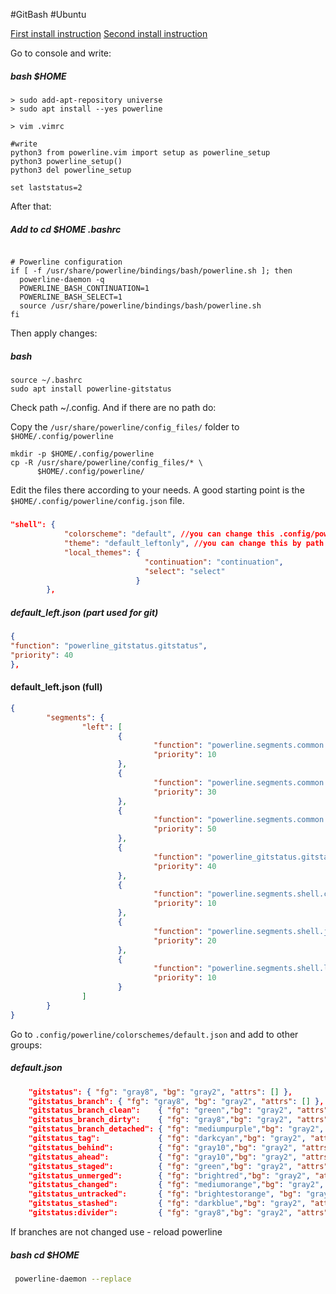 #GitBash 
#Ubuntu

[First install instruction](https://www.ricalo.com/blog/install-powerline-windows/#install-and-configure-powerline-fonts)
[Second install instruction](https://github.com/jaspernbrouwer/powerline-gitstatus)

Go to console and write:
##### bash $HOME
```shell
> sudo add-apt-repository universe
> sudo apt install --yes powerline

> vim .vimrc

#write 
python3 from powerline.vim import setup as powerline_setup
python3 powerline_setup()
python3 del powerline_setup

set laststatus=2

```

After that:
##### Add to cd $HOME .bashrc
```shell

# Powerline configuration
if [ -f /usr/share/powerline/bindings/bash/powerline.sh ]; then
  powerline-daemon -q
  POWERLINE_BASH_CONTINUATION=1
  POWERLINE_BASH_SELECT=1
  source /usr/share/powerline/bindings/bash/powerline.sh
fi
```
Then apply changes:

##### bash
```shell
source ~/.bashrc
sudo apt install powerline-gitstatus
```

Check path ~/.config. And if there are no path do:

Copy the `/usr/share/powerline/config_files/` folder to `$HOME/.config/powerline`
```shell
mkdir -p $HOME/.config/powerline
cp -R /usr/share/powerline/config_files/* \
      $HOME/.config/powerline/
```
Edit the files there according to your needs. 
A good starting point is the `$HOME/.config/powerline/config.json` file.


##### 
```json
"shell": {
            "colorscheme": "default", //you can change this .config/powerline/colorschemes/shell
            "theme": "default_leftonly", //you can change this by path .config/powerline/themes/shell
            "local_themes": {
                              "continuation": "continuation",
                              "select": "select"
                        	}
		},
```


##### default_left.json (part used for git)
```json
{
"function": "powerline_gitstatus.gitstatus",
"priority": 40
},
```
#### default_left.json (full)
```json
{
        "segments": {
                "left": [
                        {
                                "function": "powerline.segments.common.net.hostname",
                                "priority": 10
                        },
                        {
                                "function": "powerline.segments.common.env.user",
                                "priority": 30
                        },
                        {
                                "function": "powerline.segments.common.env.virtualenv",
                                "priority": 50
                        },
                        {
                                "function": "powerline_gitstatus.gitstatus",
                                "priority": 40
                        },
                        {
                                "function": "powerline.segments.shell.cwd",
                                "priority": 10
                        },
                        {
                                "function": "powerline.segments.shell.jobnum",
                                "priority": 20
                        },
						{
                                "function": "powerline.segments.shell.last_pipe_status",
                                "priority": 10
                        }
                ]
        }
}
```


Go to `.config/powerline/colorschemes/default.json` and add to other groups:

##### default.json
```json
	"gitstatus": { "fg": "gray8", "bg": "gray2", "attrs": [] },
    "gitstatus_branch": { "fg": "gray8", "bg": "gray2", "attrs": [] },
    "gitstatus_branch_clean":    { "fg": "green","bg": "gray2", "attrs": [] },
    "gitstatus_branch_dirty":    { "fg": "gray8","bg": "gray2", "attrs": [] },
    "gitstatus_branch_detached": { "fg": "mediumpurple","bg": "gray2", "attrs": [] },
    "gitstatus_tag":             { "fg": "darkcyan","bg": "gray2", "attrs": [] },
    "gitstatus_behind":          { "fg": "gray10","bg": "gray2", "attrs": [] },
    "gitstatus_ahead":           { "fg": "gray10","bg": "gray2", "attrs": [] },
    "gitstatus_staged":          { "fg": "green","bg": "gray2", "attrs": [] },
    "gitstatus_unmerged":        { "fg": "brightred","bg": "gray2", "attrs": [] },
    "gitstatus_changed":         { "fg": "mediumorange","bg": "gray2", "attrs": [] },
    "gitstatus_untracked":       { "fg": "brightestorange", "bg": "gray2", "attrs": [] },
    "gitstatus_stashed":         { "fg": "darkblue","bg": "gray2", "attrs": [] },
    "gitstatus:divider":         { "fg": "gray8","bg": "gray2", "attrs": [] }
```


If branches are not changed use  - reload powerline

##### bash cd $HOME
```bash
 powerline-daemon --replace
```


